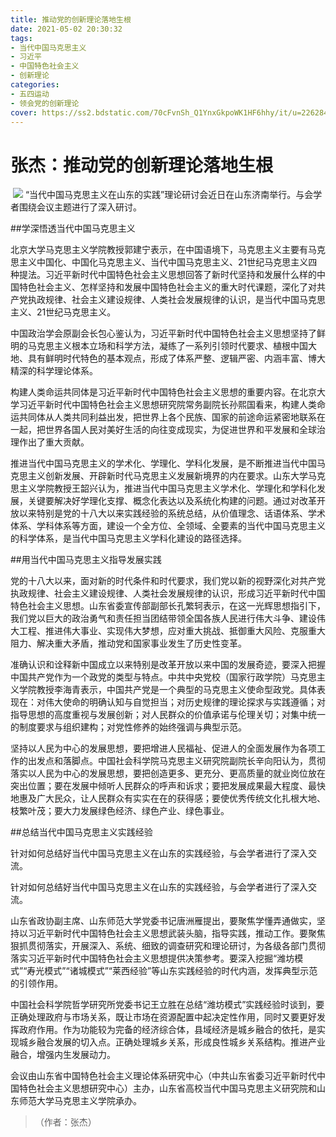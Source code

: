 ```yaml
---
title: 推动党的创新理论落地生根
date: 2021-05-02 20:30:32
tags:
- 当代中国马克思主义
- 习近平
- 中国特色社会主义
- 创新理论
categories:
- 五四运动
- 领会党的创新理论
cover: https://ss2.bdstatic.com/70cFvnSh_Q1YnxGkpoWK1HF6hhy/it/u=2262842551,529147351&fm=11&gp=0.jpg
---
```


# 张杰：推动党的创新理论落地生根

​		![](推动党的创新理论落地生根.jpg)
		“当代中国马克思主义在山东的实践”理论研讨会近日在山东济南举行。与会学者围绕会议主题进行了深入研讨。

##学深悟透当代中国马克思主义

北京大学马克思主义学院教授郭建宁表示，在中国语境下，马克思主义主要有马克思主义中国化、中国化马克思主义、当代中国马克思主义、21世纪马克思主义四种提法。习近平新时代中国特色社会主义思想回答了新时代坚持和发展什么样的中国特色社会主义、怎样坚持和发展中国特色社会主义的重大时代课题，深化了对共产党执政规律、社会主义建设规律、人类社会发展规律的认识，是当代中国马克思主义、21世纪马克思主义。

中国政治学会原副会长包心鉴认为，习近平新时代中国特色社会主义思想坚持了鲜明的马克思主义根本立场和科学方法，凝练了一系列引领时代要求、植根中国大地、具有鲜明时代特色的基本观点，形成了体系严整、逻辑严密、内涵丰富、博大精深的科学理论体系。

构建人类命运共同体是习近平新时代中国特色社会主义思想的重要内容。在北京大学习近平新时代中国特色社会主义思想研究院常务副院长孙熙国看来，构建人类命运共同体从人类共同利益出发，把世界上各个民族、国家的前途命运紧密地联系在一起，把世界各国人民对美好生活的向往变成现实，为促进世界和平发展和全球治理作出了重大贡献。

推进当代中国马克思主义的学术化、学理化、学科化发展，是不断推进当代中国马克思主义创新发展、开辟新时代马克思主义发展新境界的内在要求。山东大学马克思主义学院教授王韶兴认为，推进当代中国马克思主义学术化、学理化和学科化发展，关键要解决好学理化支撑、概念化表达以及系统化构建的问题。通过对改革开放以来特别是党的十八大以来实践经验的系统总结，从价值理念、话语体系、学术体系、学科体系等方面，建设一个全方位、全领域、全要素的当代中国马克思主义的科学体系，是当代中国马克思主义学科化建设的路径选择。

##用当代中国马克思主义指导发展实践

党的十八大以来，面对新的时代条件和时代要求，我们党以新的视野深化对共产党执政规律、社会主义建设规律、人类社会发展规律的认识，形成习近平新时代中国特色社会主义思想。山东省委宣传部副部长孔繁轲表示，在这一光辉思想指引下，我们党以巨大的政治勇气和责任担当团结带领全国各族人民进行伟大斗争、建设伟大工程、推进伟大事业、实现伟大梦想，应对重大挑战、抵御重大风险、克服重大阻力、解决重大矛盾，推动党和国家事业发生了历史性变革。

准确认识和诠释新中国成立以来特别是改革开放以来中国的发展奇迹，要深入把握中国共产党作为一个政党的类型与特点。中共中央党校（国家行政学院）马克思主义学院教授李海青表示，中国共产党是一个典型的马克思主义使命型政党。具体表现在：对伟大使命的明确认知与自觉担当；对历史规律的理论探求与实践遵循；对指导思想的高度重视与发展创新；对人民群众的价值承诺与伦理关切；对集中统一的制度要求与组织建构；对党性修养的始终强调与典型示范。

坚持以人民为中心的发展思想，要把增进人民福祉、促进人的全面发展作为各项工作的出发点和落脚点。中国社会科学院马克思主义研究院副院长辛向阳认为，贯彻落实以人民为中心的发展思想，要把创造更多、更充分、更高质量的就业岗位放在突出位置；要在发展中倾听人民群众的呼声和诉求；要把发展成果最大程度、最快地惠及广大民众，让人民群众有实实在在的获得感；要使优秀传统文化扎根大地、枝繁叶茂；要大力发展绿色经济、绿色产业、绿色事业。

##总结当代中国马克思主义实践经验

针对如何总结好当代中国马克思主义在山东的实践经验，与会学者进行了深入交流。

针对如何总结好当代中国马克思主义在山东的实践经验，与会学者进行了深入交流。

山东省政协副主席、山东师范大学党委书记唐洲雁提出，要聚焦学懂弄通做实，坚持以习近平新时代中国特色社会主义思想武装头脑，指导实践，推动工作。要聚焦狠抓贯彻落实，开展深入、系统、细致的调查研究和理论研讨，为各级各部门贯彻落实习近平新时代中国特色社会主义思想提供决策参考。要深入挖掘“潍坊模式”“寿光模式”“诸城模式”“莱西经验”等山东实践经验的时代内涵，发挥典型示范的引领作用。

中国社会科学院哲学研究所党委书记王立胜在总结“潍坊模式”实践经验时谈到，要正确处理政府与市场关系，既让市场在资源配置中起决定性作用，同时又要更好发挥政府作用。作为功能较为完备的经济综合体，县域经济是城乡融合的依托，是实现城乡融合发展的切入点。正确处理城乡关系，形成良性城乡关系结构。推进产业融合，增强内生发展动力。

会议由山东省中国特色社会主义理论体系研究中心（中共山东省委习近平新时代中国特色社会主义思想研究中心）主办，山东省高校当代中国马克思主义研究院和山东师范大学马克思主义学院承办。

> （作者：张杰）